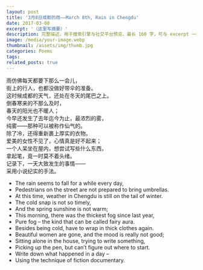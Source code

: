 ```yaml
---
layout: post
title: '3月8日成都的雨——March 8th, Rain in Chengdu'
date: 2017-03-08
excerpt: '（这里写摘要）'
description: 完整描述，用于搜索引擎与社交平台预览，最长 160 字，可与 excerpt 一致
image: /media/your-image.webp
thumbnail: /assets/img/thumb.jpg
categories: Poems
tags: 
related_posts: true
---
```


雨仿佛每天都要下那么一会儿，  
街上的行人，也都没做好带伞的准备。  
这时候成都的天气，还处在冬天的尾巴之上。  
倒春寒来的不那么及时，  
春天的阳光也不暖人；  
今早还发生了去年迄今为止，最浓烈的雾，  
纯雾——那种可以被称作仙气的。  
除了冷，还得重新裹上厚实的衣物。  
爱美的女性不见了，心情真是好不起来；  
一个人呆坐在屋内，想尝试写些什么东西，  
拿起笔，竟一时莫不着头绪。  
记录下，一天大致发生的事情——  
采用小说纪实的手法。

- The rain seems to fall for a while every day,
- Pedestrians on the street are not prepared to bring umbrellas.
- At this time, weather in Chengdu is still on the tail of winter.
- The cold snap is not so timely,
- And the spring sunshine is not warm;
- This morning, there was the thickest fog since last year,
- Pure fog – the kind that can be called fairy aura.
- Besides being cold, have to wrap in thick clothes again.
- Beautiful women are gone, and the mood is really not good;
- Sitting alone in the house, trying to write something,
- Picking up the pen, but can’t figure out where to start.
- Write down what happened in a day –
- Using the technique of fiction documentary.